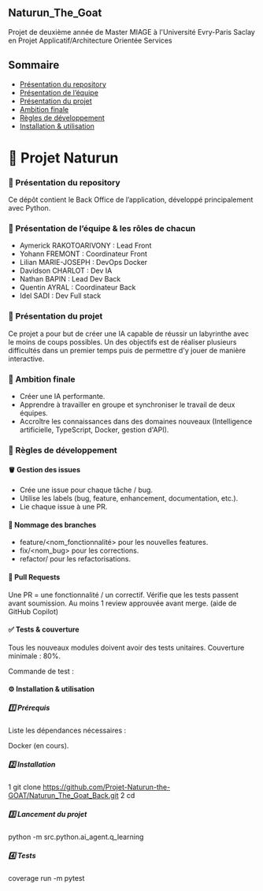 ## Naturun_The_Goat

Projet de deuxième année de Master MIAGE à l'Université Evry-Paris Saclay en Projet Applicatif/Architecture Orientée Services

##  Sommaire
- [Présentation du repository](#-présentation-du-repository)
- [Présentation de l’équipe](#-présentation-de-léquipe--les-rôles-de-chacun)
- [Présentation du projet](#-présentation-du-projet)
- [Ambition finale](#-ambition-finale)
- [Règles de développement](#-règles-de-développement)
- [Installation & utilisation](#️-installation--utilisation)

# 🧩 Projet Naturun
### 📘 Présentation du repository

Ce dépôt contient le Back Office de l’application, développé principalement avec Python.

### 👥 Présentation de l’équipe & les rôles de chacun

- Aymerick RAKOTOARIVONY : Lead Front
- Yohann FREMONT : Coordinateur Front
- Lilian MARIE-JOSEPH : DevOps Docker
- Davidson CHARLOT : Dev IA
- Nathan BAPIN : Lead Dev Back
- Quentin AYRAL : Coordinateur Back
- Idel SADI : Dev Full stack

### 🚀 Présentation du projet

Ce projet a pour but de créer une IA capable de réussir un labyrinthe avec le moins de coups possibles.
Un des objectifs est de réaliser plusieurs difficultés dans un premier temps puis de permettre d'y jouer de manière interactive.

### 🎯 Ambition finale

- Créer une IA performante.
- Apprendre à travailler en groupe et synchroniser le travail de deux équipes.
- Accroître les connaissances dans des domaines nouveaux (Intelligence artificielle, TypeScript, Docker, gestion d'API).

### 🧱 Règles de développement

#### 🪣 Gestion des issues

- Crée une issue pour chaque tâche / bug.
- Utilise les labels (bug, feature, enhancement, documentation, etc.).
- Lie chaque issue à une PR.

#### 🌿 Nommage des branches

- feature/<nom_fonctionnalité> pour les nouvelles features.
- fix/<nom_bug> pour les corrections.
- refactor/<nom> pour les refactorisations.

#### 🔁 Pull Requests

Une PR = une fonctionnalité / un correctif.
Vérifie que les tests passent avant soumission.
Au moins 1 review approuvée avant merge. (aide de GitHub Copilot)

#### ✅ Tests & couverture

Tous les nouveaux modules doivent avoir des tests unitaires.
Couverture minimale : 80%.

Commande de test :

#### ⚙️ Installation & utilisation
##### 1️⃣ Prérequis

Liste les dépendances nécessaires :

Docker (en cours).

##### 2️⃣ Installation

1 git clone https://github.com/Projet-Naturun-the-GOAT/Naturun_The_Goat_Back.git
2 cd <repo>

##### 3️⃣ Lancement du projet

python -m src.python.ai_agent.q_learning

##### 4️⃣ Tests

coverage run -m pytest
